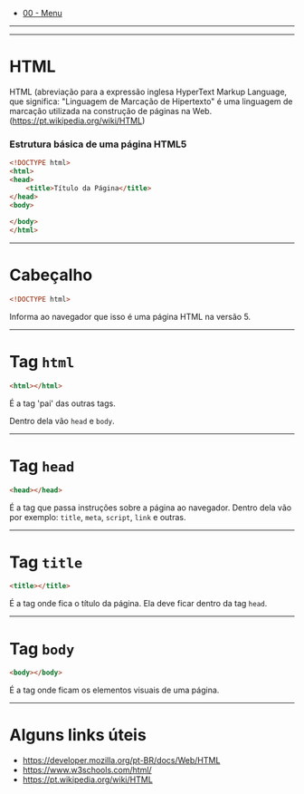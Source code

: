 - [00 - Menu](00-menu.md)

--------------

--------------

# HTML
HTML (abreviação para a expressão inglesa HyperText Markup Language, que significa: "Linguagem de Marcação de Hipertexto" é uma linguagem de marcação utilizada na construção de páginas na Web.
(https://pt.wikipedia.org/wiki/HTML)

### Estrutura básica de uma página HTML5

```html
<!DOCTYPE html>
<html>
<head>
    <title>Título da Página</title>
</head>
<body>
    
</body>
</html>
```

---

# Cabeçalho
```html
<!DOCTYPE html>
```

Informa ao navegador que isso é uma página HTML na versão 5.

---

# Tag `html`
```html
<html></html>
```

É a tag 'pai' das outras tags.

Dentro dela vão `head` e `body`.

---

# Tag `head`
```html
<head></head>
```

É a tag que passa instruções sobre a página ao navegador.
Dentro dela vão por exemplo: `title`, `meta`, `script`, `link` e outras.

---

# Tag `title`
```html
<title></title>
```

 É a tag onde fica o título da página. 
 Ela deve ficar dentro da tag `head`.

---

# Tag `body`
```html
<body></body>
```

É a tag onde ficam os elementos visuais de uma página.

---

# Alguns links úteis
- https://developer.mozilla.org/pt-BR/docs/Web/HTML
- https://www.w3schools.com/html/
- https://pt.wikipedia.org/wiki/HTML